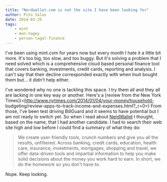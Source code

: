 ```yaml
---
title: "Nerdwallet.com is not the site I have been looking for"
author: Pito Salas
date: 2014-03-25
tags:
    - mint
    - mon-tagey
    - person-tagal-finance
---
```




I've been using mint.com for years now but every month I hate it a little bit
more. It's too big, too slow, and too buggy. But it's solving a problem that I
need solved which is a comprehensive cloud based personal finance tool that
covers banking, investments, credit cards, reporting and analysis. I can't say
that their decline corresponded exactly with when Inuit bought them but… it
didn't help either.

I've wondered why no one is tackling this space. I try them all and they all
are lacking in one key way or another. Here's a [review from the New York
Times](<http://www.nytimes.com/2014/01/04/your-money/household-
budgeting/review-apps-to-track-income-and-expenses.html?_r=0>) From those,
I've been test driving BillGuard and it seems to have potential but I am not
ready to switch yet. So when I read about
[NerdWallet](<http://www.nerdwallet.com/about-us>) I thought, based on the
name, that I had another candidate. I had to search their web site high and
low before I could find a summary of what they do:

> We create user-friendly tools, crunch numbers and give you all the results,
> unfiltered. Across banking, credit cards, education, health care, insurance,
> investments, mortgages, shopping and travel, we offer data-driven tools and
> impartial information to help you make solid decisions about the money you
> work hard to earn. In short, we do the homework so you don't have to.

Nope. Keep looking.


